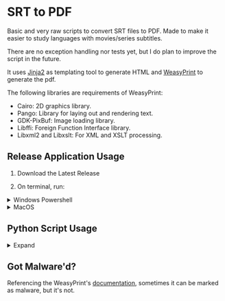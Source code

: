 # SRT to PDF

Basic and very raw scripts to convert SRT files to PDF. Made to make it easier to study languages with movies/series subtitles.

There are no exception handling nor tests yet, but I do plan to improve the script in the future.

It uses [Jinja2](https://jinja.palletsprojects.com/) as templating tool to generate HTML and [WeasyPrint](https://weasyprint.org) to generate the pdf.

The following libraries are requirements of WeasyPrint:

- Cairo: 2D graphics library.
- Pango: Library for laying out and rendering text.
- GDK-PixBuf: Image loading library.
- Libffi: Foreign Function Interface library.
- Libxml2 and Libxslt: For XML and XSLT processing.

## Release Application Usage

1. Download the Latest Release

2. On terminal, run:

<details>
<summary> Windows Powershell
</summary>
```powershell
.\s2p-x64.exe --srt_file "probe.srt" --html_output "./out/out.html" --pdf_output "./out/out.pdf" --template_name "template" --pdf_title "Title" --pdf_subtitle "Subtitle"
```
</details>

<details>
<summary> MacOS
</summary>
```powershell
./s2p --srt_file "probe.srt" --html_output "./out/out.html" --pdf_output "./out/out.pdf" --template_name "template" --pdf_title "Title" --pdf_subtitle "Subtitle"
```
</details>

## Python Script Usage
<details>

<summary>Expand</summary>

### Configurations

<details>

<summary> <h3> MacOS </h3> </summary>

On MacOS one can install it through [Homebrew](https://brew.sh):
```
brew install cairo pango gdk-pixbuf libffi
```

>[!important]
>It's expected to have problems on MacOS when installing python from one source (e.g. universall installer provided by python.org) and WeasyPrint from another.

### Read this if you have problems with python not locating WeasyPrint's libraries
>[!info]
>This covers ARM macOS, because it's the only system I faced the problem.

1. Install python through [Homebrew](https://brew.sh)
```bash
brew install python
```
It's expected to prompt the installation of the latest version, or ask to reinstall if it's already installed.

2. Check `which python3`
Run the following command:
```bash
which python3
```

If it outputs a path outside brew's domain, it's likely you will need to update your `PATH` variable, otherwise you should be good already.

3. Updating the path variable.
Create or open your ``~/.zshrc`` file. I use code for that but you can also use nano. If you need to create it, run:
```bash
touch ~/.zshrc
```

Then there are the two options for editing

```bash
code ~/.zshrc
```

or

```bash
nano ~/.zshrc
```

Paste the following and save:

```bash
export PATH="/opt/homebrew/bin:$PATH"
```

Then just refresh your `PATH` variable. Once in terminal again, type:

```bash
source ~/.zshrc
```

</details>

<details>
<summary>Windows</summary>
1. Install WeasyPrint dependencies as specified by the [documentation](https://doc.courtbouillon.org/weasyprint/stable/first_steps.html#windows)

2. Create the Virtual Environment and install the dependencies from *requirements.txt*.

3. Run the script.
</details>
</details>

## Got Malware'd?
Referencing the WeasyPrint's [documentation](https://doc.courtbouillon.org/weasyprint/stable/first_steps.html#installation), sometimes it can be marked as malware, but it's not.

